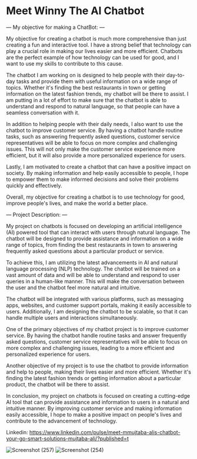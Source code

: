 # Meet Winny The AI Chatbot

—
My objective for making a ChatBot:
—

My objective for creating a chatbot is much more comprehensive than just creating a fun and interactive tool. I have a strong belief that technology can play a crucial role in making our lives easier and more efficient. Chatbots are the perfect example of how technology can be used for good, and I want to use my skills to contribute to this cause.

The chatbot I am working on is designed to help people with their day-to-day tasks and provide them with useful information on a wide range of topics. Whether it's finding the best restaurants in town or getting information on the latest fashion trends, my chatbot will be there to assist. I am putting in a lot of effort to make sure that the chatbot is able to understand and respond to natural language, so that people can have a seamless conversation with it.

In addition to helping people with their daily needs, I also want to use the chatbot to improve customer service. By having a chatbot handle routine tasks, such as answering frequently asked questions, customer service representatives will be able to focus on more complex and challenging issues. This will not only make the customer service experience more efficient, but it will also provide a more personalized experience for users.

Lastly, I am motivated to create a chatbot that can have a positive impact on society. By making information and help easily accessible to people, I hope to empower them to make informed decisions and solve their problems quickly and effectively.

Overall, my objective for creating a chatbot is to use technology for good, improve people's lives, and make the world a better place.

—
Project Description:
—

My project on chatbots is focused on developing an artificial intelligence (AI) powered tool that can interact with users through natural language. The chatbot will be designed to provide assistance and information on a wide range of topics, from finding the best restaurants in town to answering frequently asked questions about a particular product or service.

To achieve this, I am utilizing the latest advancements in AI and natural language processing (NLP) technology. The chatbot will be trained on a vast amount of data and will be able to understand and respond to user queries in a human-like manner. This will make the conversation between the user and the chatbot feel more natural and intuitive.

The chatbot will be integrated with various platforms, such as messaging apps, websites, and customer support portals, making it easily accessible to users. Additionally, I am designing the chatbot to be scalable, so that it can handle multiple users and interactions simultaneously.

One of the primary objectives of my chatbot project is to improve customer service. By having the chatbot handle routine tasks and answer frequently asked questions, customer service representatives will be able to focus on more complex and challenging issues, leading to a more efficient and personalized experience for users.

Another objective of my project is to use the chatbot to provide information and help to people, making their lives easier and more efficient. Whether it's finding the latest fashion trends or getting information about a particular product, the chatbot will be there to assist.

In conclusion, my project on chatbots is focused on creating a cutting-edge AI tool that can provide assistance and information to users in a natural and intuitive manner. By improving customer service and making information easily accessible, I hope to make a positive impact on people's lives and contribute to the advancement of technology.

Linkedin: https://www.linkedin.com/pulse/meet-mmujtaba-alis-chatbot-your-go-smart-solutions-mujtaba-ali/?published=t


![Screenshot (257)](https://user-images.githubusercontent.com/98379001/215481784-6341528d-ed53-4a48-85ab-6b4866e0e44a.png)
![Screenshot (254)](https://user-images.githubusercontent.com/98379001/215481789-55922a24-0743-4ed1-9945-bf42ffb983cf.png)
